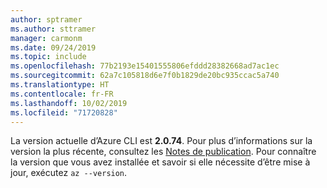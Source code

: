 ```yaml
---
author: sptramer
ms.author: sttramer
manager: carmonm
ms.date: 09/24/2019
ms.topic: include
ms.openlocfilehash: 77b2193e15401555806efddd28382668ad7ac1ec
ms.sourcegitcommit: 62a7c105818d6e7f0b1829de20bc935ccac5a740
ms.translationtype: HT
ms.contentlocale: fr-FR
ms.lasthandoff: 10/02/2019
ms.locfileid: "71720828"
---
```

La version actuelle d’Azure CLI est __2.0.74__. Pour plus d’informations sur la version la plus récente, consultez les [Notes de publication](../release-notes-azure-cli.md). Pour connaître la version que vous avez installée et savoir si elle nécessite d’être mise à jour, exécutez `az --version`.
